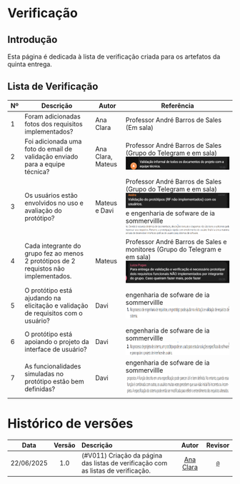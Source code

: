 # Verificação

## Introdução

Esta página é dedicada à lista de verificação criada para os artefatos da quinta entrega.

## Lista de Verificação

| Nº  | Descrição                                                                                                                                                                                                                      | Autor                  | Referência                |
|-----|--------------------------------------------------------------------------------------------------------------------------------------------------------------------------------------------------------------------------------|------------------------|----------------------------|
| 1 | Foram adicionadas fotos dos requisitos implementados? | Ana Clara | Professor André Barros de Sales (Em sala) |
| 2 | Foi adicionada uma foto do email de validação enviado para a equipe técnica? | Ana Clara, Mateus | Professor André Barros de Sales (Grupo do Telegram e em sala)  ![Professor André Barros de Sales (Grupo do Telegram e em sala)](../images/verificacao-entrega5/V02.png)|
| 3 | Os usuários estão envolvidos no uso e avaliação do protótipo? | Mateus e Davi| Professor André Barros de Sales (Grupo do Telegram e em sala) ![Professor André Barros de Sales (Grupo do Telegram e em sala)](../images/verificacao-entrega5/V03.png) e engenharia de sofware de ia  sommervillle ![engenharia de sofware de ia  sommervillle](../images/verificacao-entrega5/V03.2.png) |
| 4 | Cada integrante do grupo fez ao menos 2 protótipos de 2 requistos não implementados. | Mateus | Professor André Barros de Sales e monitores (Grupo do Telegram e em sala) ![Professor André Barros de Sales e monitores (Grupo do Telegram e em sala)](../images/verificacao-entrega5/V04.png) |
| 5 | O protótipo está ajudando na elicitação e validação de requisitos com o usuário? | Davi | engenharia de sofware de ia  sommervillle ![engenharia de sofware de ia  sommervillle](../images/verificacao-entrega5/V05.png)  |
| 6 | O protótipo está apoiando o projeto da interface de usuário? | Davi | engenharia de sofware de ia  sommervillle ![engenharia de sofware de ia  sommervillle](../images/verificacao-entrega5/V06.png) |
| 7 | As funcionalidades simuladas no protótipo estão bem definidas? | Davi | engenharia de sofware de ia  sommervillle ![engenharia de sofware de ia  sommervillle](../images/verificacao-entrega5/V07.png) |


# Histórico de versões

| Data       | Versão | Descrição                                 | Autor                                      | Revisor                                     |
| :--------: | :----: | :---------------------------------------- | :----------------------------------------: | :----------------------------------------: |
| 22/06/2025 |  1.0   | (#V011) Criação da página das listas de verificação com as listas de verificação.| [Ana Clara](https://github.com/anabborges)   | [`@`](https://github.com/)  |